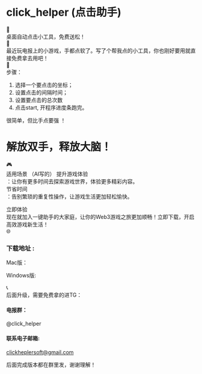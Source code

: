 # click_helper (点击助手)

🌟  
桌面自动点击小工具，免费送松！  
🌟  
最近玩电报上的小游戏，手都点软了。写了个帮我点的小工具，你也刚好要用就直接免费拿去用吧！  
🔧  
步骤：  
1. 选择一个要点击的坐标；  
2. 设置点击的间隔时间；  
3. 设置要点击的总次数  
4. 点击start, 开程序进度条跑完。

很简单，但比手点要强 ！  
# 解放双手，释放大脑！ 

🎮   
适用场景  （AI写的）
提升游戏体验  
：让你有更多时间去探索游戏世界，体验更多精彩内容。  
节省时间  
：告别繁琐的重复性操作，让游戏生活更加轻松愉快。  
  
立即体验   
现在就加入一键助手的大家庭，让你的Web3游戏之旅更加顺畅！立即下载，开启高效游戏新生活！  
🌐  
### 下载地址 : 

Mac版：

Windows版: 


 📞   
后面升级，需要免费拿的进TG：  
#### 电报群： 
@click_helper  

#### 联系电子邮箱:  
clickheplersoft@gmail.com

后面完成版本都在群里发，谢谢理解！  

